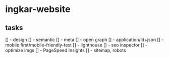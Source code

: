 # ingkar-website
 
## tasks

[] - design
[] - semantic
[] - meta
[] - open graph
[] - application/ld+json
[] - mobile first/mobile-friendly-test
[] - lighthouse
[] - seo inspector
[] - optimize imgs
[] - PageSpeed Insights
[] - sitemap, robots
